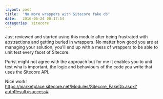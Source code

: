 ```yaml
---
layout: post
title:  "No more wrappers with Sitecore fake db"
date:   2016-05-24 00:17:54
categories: sitecore
---
```

Just reviewed and started using this module after being frustrated with abstractions and getting buried in wrappers. No matter how good you are at managing your solution, you'll end up with a mess of wrappers to be able to unit test every facet of Sitecore.

Purist might not agree with the approach but for me it enables you to unit test wha is important, the logic and behaviours of the code you write that uses the Sitecore API.

Nice work!
https://marketplace.sitecore.net/Modules/Sitecore_FakeDb.aspx?authResult=success#
